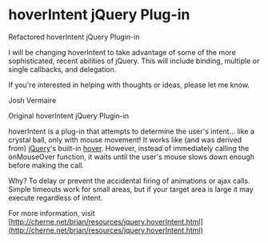 hoverIntent jQuery Plug-in
==========================
Refactored hoverIntent jQuery Plugin-in

I will be changing hoverIntent to take advantage of some of the more sophisticated, recent abilities of jQuery. This will include binding, multiple or single callbacks, and delegation.

If you're interested in helping with thoughts or ideas, please let me know.

Josh Vermaire


Original hoverIntent jQuery Plugin-in

hoverIntent is a plug-in that attempts to determine the user's intent... like a crystal ball, only with mouse movement! It works like (and was derived from) [jQuery](http://jquery.com/)'s built-in [hover](http://api.jquery.com/hover/). However, instead of immediately calling the onMouseOver function, it waits until the user's mouse slows down enough before making the call.

Why? To delay or prevent the accidental firing of animations or ajax calls. Simple timeouts work for small areas, but if your target area is large it may execute regardless of intent.

For more information, visit [http://cherne.net/brian/resources/jquery.hoverIntent.html](http://cherne.net/brian/resources/jquery.hoverIntent.html)
